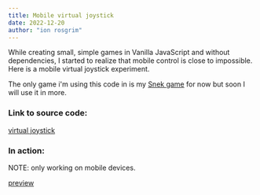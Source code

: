 ```yaml
---
title: Mobile virtual joystick
date: 2022-12-20
author: "ion rosgrim"
---
```


While creating small, simple games in Vanilla JavaScript and without dependencies, I started to realize that mobile control is close to impossible.
Here is a mobile virtual joystick experiment.

The only game i'm using this code in is my [Snek game](https://irosgrim.github.io/snek/) for now but soon I will use it in more.

### Link to source code:

[virtual joystick](https://github.com/irosgrim/virtual-joystick)

### In action:

NOTE: only working on mobile devices.

[preview](https://irosgrim.github.io/virtual-joystick)
